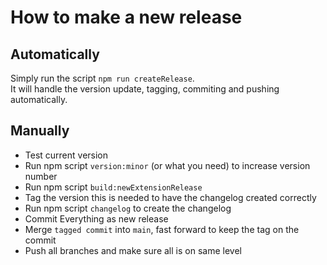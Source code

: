 # How to make a new release

## Automatically

Simply run the script `npm run createRelease`.  
It will handle the version update, tagging, commiting and pushing automatically.

## Manually

* Test current version
* Run npm script `version:minor` (or what you need) to increase version number
* Run npm script `build:newExtensionRelease`
* Tag the version this is needed to have the changelog created correctly
* Run npm script `changelog` to create the changelog
* Commit Everything as new release
* Merge `tagged commit` into `main`, fast forward to keep the tag on the commit
* Push all branches and make sure all is on same level
